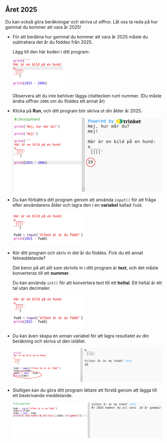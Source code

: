 ## Året 2025

Du kan också göra beräkningar och skriva ut siffror. Låt oss ta reda på hur gammal du kommer att vara år 2025!

+ För att beräkna hur gammal du kommer att vara år 2025 måste du subtrahera det år du föddes från 2025.
    
    Lägg till den här koden i ditt program:
    
    ![skärmdump](images/me-calc.png)
    
    Observera att du inte behöver lägga citattecken runt nummer. (Du måste ändra siffran `2006` om du föddes ett annat år)

+ Klicka på **Run**, och ditt program bör skriva ut din ålder år 2025.
    
    ![skärmdump](images/me-calc-run.png)

+ Du kan förbättra ditt program genom att använda `input()` för att fråga efter användarens ålder och lagra den i en **variabel** kallad `fodd`.
    
    ![skärmdump](images/me-input.png)

+ Kör ditt program och skriv in det år du föddes. Fick du ett annat felmeddelande?
    
    Det beror på att allt som skrivits in i ditt program är **text**, och det måste konverteras till ett **nummer**.
    
    Du kan använda `int()` för att konvertera text till ett **heltal**. Ett heltal är ett tal utan decimaler.
    
    ![skärmdump](images/me-input-test.png)

+ Du kan även skapa en annan variabel för att lagra resultatet av din beräkning och skriva ut den istället.
    
    ![skärmdump](images/me-result-variable.png)

+ Slutligen kan du göra ditt program lättare att förstå genom att lägga till ett beskrivande meddelande.
    
    ![skärmdump](images/me-message.png)